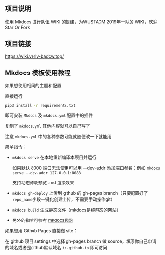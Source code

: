 ## 项目说明

使用 Mkdocs 进行队伍 WIKI 的搭建，为WUSTACM 2019年一队的 WIKI，欢迎Star Or Fork

## 项目链接

https://wiki.verly-badcw.top/

## Mkdocs 模板使用教程

如果想使用相同的主题和配置

直接运行 

```bash
pip3 install -r requirements.txt
```

即可安装 `Mkdocs` 及 `mkdocs.yml` 配置中的插件

复制了 `mkdocs.yml` 其他内容就可以自己写了

注意 `mkdocs.yml` 中的各种参数可能就随便改一下就能用

简单指令：

- `mkdocs serve` 在本地重新编译本项目并运行

    如果默认 8000 端口无法使用可以用 --dev-addr 添加端口参数：例如 `mkdocs serve --dev-addr 127.0.0.1:8088`

    支持动态修改预览 .md 渲染效果

- `mkdocs gh-deploy` 上传到 github 的 gh-pages branch（只要配置好了`repo_name`字段一键化创建上传，不需要手动操作git）

- `mkdocs build` 生成静态文件（mkdocs是纯静态的网站）

- 另外的指令可参考 [mkdocs官网](https://www.mkdocs.org/)

如果想用 Github Pages 直接做 site：

在 github 项目 settings 中选择 gh-pages branch 做 source，填写你自己申请的域名或者是github默认域名 `id.github.io` 即可访问


